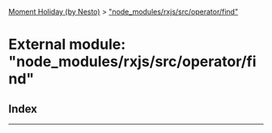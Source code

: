[Moment Holiday (by Nesto)](../README.md) > ["node_modules/rxjs/src/operator/find"](../modules/_node_modules_rxjs_src_operator_find_.md)

# External module: "node_modules/rxjs/src/operator/find"

## Index

---

